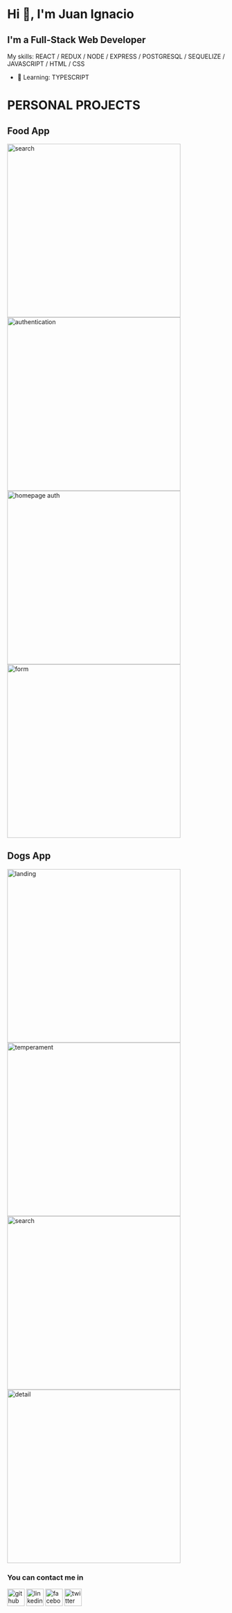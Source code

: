 
<h1> Hi 👋, I'm Juan Ignacio </h1>
<h2> I'm a Full-Stack Web Developer </h2>

My skills: REACT / REDUX / NODE / EXPRESS / POSTGRESQL / SEQUELIZE / JAVASCRIPT / HTML / CSS

- 🌱 Learning: TYPESCRIPT 



<h1> PERSONAL PROJECTS </h1>
<h2> Food App </h2>


[<img src='https://scontent.faep8-2.fna.fbcdn.net/v/t39.30808-6/274873465_2526767200790726_4585472485530310432_n.jpg?_nc_cat=109&ccb=1-5&_nc_sid=730e14&_nc_ohc=tIVanwjUW4QAX_C3PEK&tn=yGg2BbImaRCRorcp&_nc_ht=scontent.faep8-2.fna&oh=00_AT8L5G6SvyGTIcMLFOnhg2Ewc7VqFSVgp3kTvfkAw6T_oQ&oe=622260E4' alt='search' width='400' height='400'>](https://scontent.faep8-2.fna.fbcdn.net/v/t39.30808-6/274873465_2526767200790726_4585472485530310432_n.jpg?_nc_cat=109&ccb=1-5&_nc_sid=730e14&_nc_ohc=tIVanwjUW4QAX_C3PEK&tn=yGg2BbImaRCRorcp&_nc_ht=scontent.faep8-2.fna&oh=00_AT8L5G6SvyGTIcMLFOnhg2Ewc7VqFSVgp3kTvfkAw6T_oQ&oe=622260E4)
[<img src='https://scontent.faep8-2.fna.fbcdn.net/v/t39.30808-6/274156832_2526766660790780_8910547945095875812_n.jpg?_nc_cat=102&ccb=1-5&_nc_sid=730e14&_nc_ohc=sViz_zkHnU8AX9C_b35&_nc_ht=scontent.faep8-2.fna&oh=00_AT9fofj2hNkOkeePhaWwbeRm8jKbohCWOddtRgw3qgJryQ&oe=6222F61F' alt='authentication' width='400' height='400'>](https://scontent.faep8-2.fna.fbcdn.net/v/t39.30808-6/274156832_2526766660790780_8910547945095875812_n.jpg?_nc_cat=102&ccb=1-5&_nc_sid=730e14&_nc_ohc=sViz_zkHnU8AX9C_b35&_nc_ht=scontent.faep8-2.fna&oh=00_AT9fofj2hNkOkeePhaWwbeRm8jKbohCWOddtRgw3qgJryQ&oe=6222F61F)
[<img src='https://scontent.faep8-2.fna.fbcdn.net/v/t39.30808-6/274923797_2526767070790739_7097874055269911287_n.jpg?_nc_cat=104&ccb=1-5&_nc_sid=730e14&_nc_ohc=UeSW9Y557IIAX-7KDGl&_nc_ht=scontent.faep8-2.fna&oh=00_AT9nRvMw0n9e_obgvFMvDekgXR2QTPNKNJlZSguvfmXz0g&oe=62230FA1' alt='homepage auth' width='400' height='400'>](https://scontent.faep8-2.fna.fbcdn.net/v/t39.30808-6/274923797_2526767070790739_7097874055269911287_n.jpg?_nc_cat=104&ccb=1-5&_nc_sid=730e14&_nc_ohc=UeSW9Y557IIAX-7KDGl&_nc_ht=scontent.faep8-2.fna&oh=00_AT9nRvMw0n9e_obgvFMvDekgXR2QTPNKNJlZSguvfmXz0g&oe=62230FA1)
[<img src='https://scontent.faep8-1.fna.fbcdn.net/v/t39.30808-6/273685734_2526766887457424_2168873213445956580_n.jpg?_nc_cat=110&ccb=1-5&_nc_sid=730e14&_nc_ohc=-fBeYXL0ufMAX9KGc26&_nc_ht=scontent.faep8-1.fna&oh=00_AT8PHhFq63TH5Zdi3Xq_mBu4B8CLmacE94I_XTKBytKaIg&oe=62233262' alt='form' width='400' height='400'>](https://scontent.faep8-1.fna.fbcdn.net/v/t39.30808-6/273685734_2526766887457424_2168873213445956580_n.jpg?_nc_cat=110&ccb=1-5&_nc_sid=730e14&_nc_ohc=-fBeYXL0ufMAX9KGc26&_nc_ht=scontent.faep8-1.fna&oh=00_AT8PHhFq63TH5Zdi3Xq_mBu4B8CLmacE94I_XTKBytKaIg&oe=62233262)


<h2> Dogs App </h2>


[<img src='https://scontent.faep8-2.fna.fbcdn.net/v/t39.30808-6/273550817_2526805680786878_5375097466081586078_n.jpg?_nc_cat=104&ccb=1-5&_nc_sid=730e14&_nc_ohc=gH14JKqdOa0AX9DAXds&_nc_oc=AQlW0LquRKX1OMU4Fo92EyqzyTRrIBiHVp7_g7BNWvOoYRhJJJzPS1LsRVDaF7VtvhA&_nc_ht=scontent.faep8-2.fna&oh=00_AT8nxJpqg2pYCA4-kI1DkKs-pCF46VKLkBgEEsZYewdbiQ&oe=622306E4' alt='landing' width='400' height='400'>](https://scontent.faep8-2.fna.fbcdn.net/v/t39.30808-6/273550817_2526805680786878_5375097466081586078_n.jpg?_nc_cat=104&ccb=1-5&_nc_sid=730e14&_nc_ohc=gH14JKqdOa0AX9DAXds&_nc_oc=AQlW0LquRKX1OMU4Fo92EyqzyTRrIBiHVp7_g7BNWvOoYRhJJJzPS1LsRVDaF7VtvhA&_nc_ht=scontent.faep8-2.fna&oh=00_AT8nxJpqg2pYCA4-kI1DkKs-pCF46VKLkBgEEsZYewdbiQ&oe=622306E4)
[<img src='https://scontent.faep8-2.fna.fbcdn.net/v/t39.30808-6/273522973_2526806034120176_2665890934513849888_n.jpg?_nc_cat=109&ccb=1-5&_nc_sid=730e14&_nc_ohc=F06SUPa1jrAAX8tz9JV&tn=yGg2BbImaRCRorcp&_nc_ht=scontent.faep8-2.fna&oh=00_AT9Ej_to4DtFTY_PYlnxu7JtmgR4l1JJtzGgTp3S4hxHaQ&oe=62236626' alt='temperament' width='400' height='400'>](https://scontent.faep8-2.fna.fbcdn.net/v/t39.30808-6/273522973_2526806034120176_2665890934513849888_n.jpg?_nc_cat=109&ccb=1-5&_nc_sid=730e14&_nc_ohc=F06SUPa1jrAAX8tz9JV&tn=yGg2BbImaRCRorcp&_nc_ht=scontent.faep8-2.fna&oh=00_AT9Ej_to4DtFTY_PYlnxu7JtmgR4l1JJtzGgTp3S4hxHaQ&oe=62236626)
[<img src='https://scontent.faep8-2.fna.fbcdn.net/v/t39.30808-6/273651366_2526805734120206_4691042811965632353_n.jpg?_nc_cat=108&ccb=1-5&_nc_sid=730e14&_nc_ohc=LTPNiFDm7vQAX_3BI0M&_nc_ht=scontent.faep8-2.fna&oh=00_AT-u7GmmH5aJY8uRHk53Y-4Kevq50f9L0md2zbbGmuL1zQ&oe=6223DF5C' alt='search' width='400' height='400'>](https://scontent.faep8-2.fna.fbcdn.net/v/t39.30808-6/273651366_2526805734120206_4691042811965632353_n.jpg?_nc_cat=108&ccb=1-5&_nc_sid=730e14&_nc_ohc=LTPNiFDm7vQAX_3BI0M&_nc_ht=scontent.faep8-2.fna&oh=00_AT-u7GmmH5aJY8uRHk53Y-4Kevq50f9L0md2zbbGmuL1zQ&oe=6223DF5C)
[<img src='https://scontent.faep8-1.fna.fbcdn.net/v/t39.30808-6/274807388_2526805644120215_3383978871584090530_n.jpg?_nc_cat=111&ccb=1-5&_nc_sid=730e14&_nc_ohc=G7x8UqfQDdYAX9BytSG&_nc_ht=scontent.faep8-1.fna&oh=00_AT_P_C8okys8MfBXgRvQsJivQ7LENH3ouu1XvOUvwLIHeA&oe=6222967E' alt='detail' width='400' height='400'>](https://scontent.faep8-1.fna.fbcdn.net/v/t39.30808-6/274807388_2526805644120215_3383978871584090530_n.jpg?_nc_cat=111&ccb=1-5&_nc_sid=730e14&_nc_ohc=G7x8UqfQDdYAX9BytSG&_nc_ht=scontent.faep8-1.fna&oh=00_AT_P_C8okys8MfBXgRvQsJivQ7LENH3ouu1XvOUvwLIHeA&oe=6222967E)

<h3> You can contact me in</h3>

[<img src='https://cdn.jsdelivr.net/npm/simple-icons@3.0.1/icons/github.svg' alt='github' height='40'>](https://github.com/JIB2017)  [<img src='https://cdn.jsdelivr.net/npm/simple-icons@3.0.1/icons/linkedin.svg' alt='linkedin' height='40'>](https://www.linkedin.com/in/juan-ignacio-blacutt-full-stack-developer//)  [<img src='https://cdn.jsdelivr.net/npm/simple-icons@3.0.1/icons/facebook.svg' alt='facebook' height='40'>](https://www.facebook.com/juanignacio.blacutt)  [<img src='https://cdn.jsdelivr.net/npm/simple-icons@3.0.1/icons/twitter.svg' alt='twitter' height='40'>](https://twitter.com/JuanBlacutt2)  
